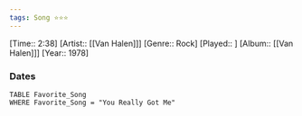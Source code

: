 ```yaml
---
tags: Song ⭐⭐⭐ 
---
```

[Time:: 2:38]
[Artist:: [[Van Halen]]]
[Genre:: Rock]
[Played:: ]
[Album:: [[Van Halen]]]
[Year:: 1978]
### Dates
````dataview
TABLE Favorite_Song
WHERE Favorite_Song = "You Really Got Me"
````